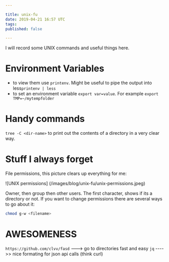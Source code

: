 ```yaml
---

title: unix-fu
date: 2019-04-21 16:57 UTC
tags: 
published: false

---
```


I will record some UNIX commands and useful things here.

# Environment Variables
* to view them use `printenv`. Might be useful to pipe the output into less`printenv | less`
* to set an environment variable `export var=value`. For example `export TMP=~/mytempfolder`

# Handy commands
`tree -C <dir-name>` to print out the contents of a directory in a very clear way.

# Stuff I always forget

File permissions, this picture clears up everything for me:

![UNIX permissions] (/images/blog/unix-fu/unix-permissions.jpeg)

Owner, then group then other users. The first character, shows if its a directory or not.
If you want to change permissions there are several ways to go about it:

```bash
chmod g-w <filename>
```

# AWESOMENESS
`https://github.com/clvv/fasd` ---> go to directories fast and easy
`jq` ---->> nice formating for json api calls (think curl)
